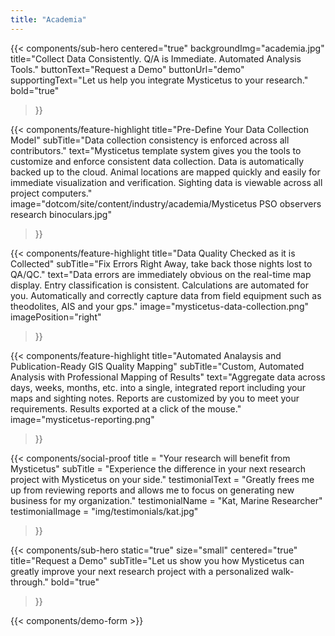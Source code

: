 ```yaml
---
title: "Academia"
---
```


{{< components/sub-hero
	centered="true"
	backgroundImg="academia.jpg"
	title="Collect Data Consistently. Q/A is Immediate. Automated Analysis Tools."
	buttonText="Request a Demo"
	buttonUrl="demo"
	supportingText="Let us help you integrate Mysticetus to your research."
	bold="true"
>}}

{{< components/feature-highlight
	title="Pre-Define Your Data Collection Model"
	subTitle="Data collection consistency is enforced across all contributors."
	text="Mysticetus template system gives you the tools to customize and enforce consistent data collection. Data is automatically backed up to the cloud. Animal locations are mapped quickly and easily for immediate visualization and verification. Sighting data is viewable across all project computers."
	image="dotcom/site/content/industry/academia/Mysticetus PSO observers research binoculars.jpg"
>}}

{{< components/feature-highlight
	title="Data Quality Checked as it is Collected"
	subTitle="Fix Errors Right Away, take back those nights lost to QA/QC."
	text="Data errors are immediately obvious on the real-time map display. Entry classification is consistent. Calculations are automated for you. Automatically and correctly capture data from field equipment such as theodolites, AIS and your gps."
	image="mysticetus-data-collection.png"
	imagePosition="right"
>}}

{{< components/feature-highlight
	title="Automated Analaysis and Publication-Ready GIS Quality Mapping"
	subTitle="Custom, Automated Analysis with Professional Mapping of Results"
	text="Aggregate data across days, weeks, months, etc. into a single, integrated report including your maps and sighting notes. Reports are customized by you to meet your requirements. Results exported at a click of the mouse."
	image="mysticetus-reporting.png"
>}}

{{< components/social-proof 
	title = "Your research will benefit from Mysticetus"
	subTitle = "Experience the difference in your next research project with Mysticetus on your side."
	testimonialText = "Greatly frees me up from reviewing reports and allows me to focus on generating new business for my organization."
	testimonialName = "Kat, Marine Researcher"
	testimonialImage = "img/testimonials/kat.jpg"
>}}

{{< components/sub-hero
	static="true"
	size="small"
	centered="true"
	title="Request a Demo"
	subTitle="Let us show you how Mysticetus can greatly improve your next research project with a personalized walk-through."
	bold="true"
>}}

{{< components/demo-form >}}
